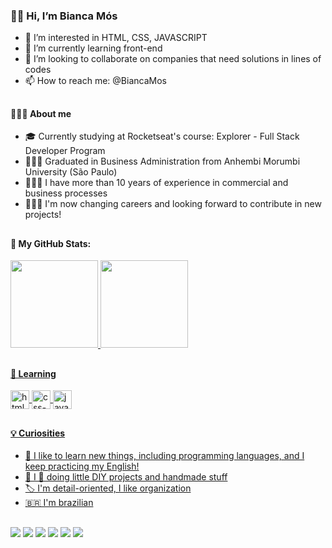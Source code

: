  ### 👋🏻 Hi, I’m Bianca Mós

- 👀 I’m interested in HTML, CSS, JAVASCRIPT
- 🌱 I’m currently learning front-end
- 🔭 I’m looking to collaborate on companies that need solutions in lines of codes
- 📫 How to reach me: @BiancaMos

##

#### 🙋🏻‍♀️ About me
- 🎓 Currently studying at Rocketseat's course: Explorer - Full Stack Developer Program 
- 👩🏻‍🎓 Graduated in Business Administration from Anhembi Morumbi University (São Paulo)
- 👩🏻‍💼 I have more than 10 years of experience in commercial and business processes
- 👩🏻‍💻 I'm now changing careers and looking forward to contribute in new projects!

##

#### 🤖 My GitHub Stats:
<a href="https://github.com/BiancaMos"> 
<img height="140em" src="https://github-readme-stats.vercel.app/api?username=biancamos&show_icons=true&theme=dracula&include_all_commits=true&count_private=true"/> 
<img height="140em" src="https://github-readme-stats.vercel.app/api/top-langs/?username=biancamos&layout=compact&langs_count=16&theme=dracula"/>
 
 ##
 
#### 📖 Learning

  <img align="center" alt="html-symbol" height="30" src="https://cdn.jsdelivr.net/gh/devicons/devicon/icons/html5/html5-original.svg" />
  <img align="center" alt="css-symbol" height="30" src="https://cdn.jsdelivr.net/gh/devicons/devicon/icons/css3/css3-original.svg" />
  <img align="center" alt="javascript-symbol" height="30" src="https://cdn.jsdelivr.net/gh/devicons/devicon/icons/javascript/javascript-original.svg" />
 
 ##

#### 💡 Curiosities
- 📝 I like to learn new things, including programming languages, and I keep practicing my English!
- 🧶 I 🤍 doing little DIY projects and handmade stuff 
- 🏷 I'm detail-oriented, I like organization 
- 🇧🇷 I'm brazilian 

 
 ##

 <div> 
  <a href="https://instagram.com/bianca_mos?igshid=YmMyMTA2M2Y=" target="_blank"><img src="https://img.shields.io/badge/-Instagram-%23E4405F?style=for-the-badge&logo=instagram&logoColor=white" target="_blank"></a>
 	<a href="https://twitter.com/mos_bianca" target="_blank"><img src="https://img.shields.io/badge/Twitter-1DA1F2?style=for-the-badge&logo=twitter&logoColor=white"></a>
 <a href="https://discord.gg/W6DvYEJC" target="_blank"><img src="https://img.shields.io/badge/Discord-7289DA?style=for-the-badge&logo=discord&logoColor=white" target="_blank"></a> 
  <a href = "mailto:xxxxxxxxx@gmail.com"><img src="https://img.shields.io/badge/-Gmail-%23333?style=for-the-badge&logo=gmail&logoColor=white" target="_blank"></a>
  <a href="https://www.linkedin.com/in/bianca-mós/" target="_blank"><img src="https://img.shields.io/badge/-LinkedIn-%230077B5?style=for-the-badge&logo=linkedin&logoColor=white" target="_blank"></a> 
  <a href="https://github.com/BiancaMos" target="_blank"><img src="https://img.shields.io/badge/GitHub-100000?style=for-the-badge&logo=github&logoColor=white" target="_blank"></a> 
  
</div>
 
 


<!---
BiancaMos/BiancaMos is a ✨ special ✨ repository because its `README.md` (this file) appears on your GitHub profile.
You can click the Preview link to take a look at your changes.
--->
